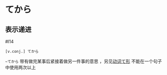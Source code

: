 # てから
## 表示递进
#l14

```nihongo
[v.conj.] てから
```

`~てから` 带有做完某事后紧接着做另一件事的意思 ，另见[动词て形](../1.verb/动词て形.md#表示连续叙述) 
不能在一个句子中使用两次以上  
